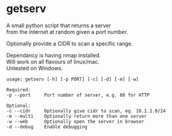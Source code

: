 # getserv

A small python script that returns a server<br>
from the internet at random given a port number.<br>

Optionally provide a CIDR to scan a specific range. <br>

Dependancy is having nmap installed.<br>
Will work on all flavours of linux/mac.<br>
Untested on Windows.<br>

     
    usage: getserv [-h] [-p PORT] [-c] [-d] [-m] [-w]

    Required:
    -p --port     Port number of server, e.g. 80 for HTTP

    Optional:
    -c --cidr     Optionally give cidr to scan, eg. 10.1.1.0/24
    -m --multi    Optionally return more than one server
    -w --web      Optionally open the server in browser
    -d --debug    Enable debugging
